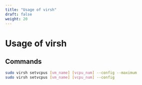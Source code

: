 ```yaml
---
title: "Usage of virsh"
draft: false
weight: 20
---
```


# Usage of virsh

## Commands

```sh
sudo virsh setvcpus [vm_name] [vcpu_num] --config --maximum
sudo virsh setvcpus [vm_name] [vcpu_num] --config
```
